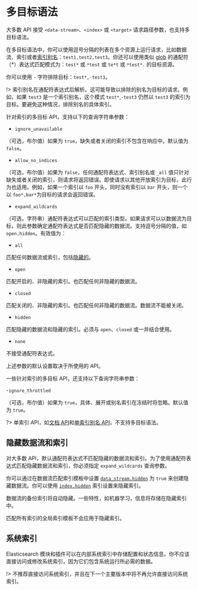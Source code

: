# 多目标语法

大多数 API 接受 `<data-stream>`、`<index>` 或 `<target>` 请求路径参数，也支持多目标语法。

在多目标语法中，你可以使用逗号分隔的列表在多个资源上运行请求，比如数据流、索引或者[索引别名](/rest_apis/bulk_index_alias)：`test1,test2,test3`。你还可以使用类似 [glob](https://en.wikipedia.org/wiki/Glob_(programming)) 的通配符（*）表达式匹配模式为：`test*` 或 `*test` 或 `te*t` 或 `*test*.` 的目标资源。

你可以使用 `-` 字符排除目标：`test*,-test3`。

!> 索引别名在通配符表达式后解析。这可能导致以排除的别名为目标的请求。例如，如果 `test3` 是一个索引别名，这个模式 `test*`,`-test3` 仍然以 `test3` 的索引为目标。要避免这种情况，排除别名的具体索引。

针对索引的多目标 API，支持以下的查询字符串参数：

- `ignore_unavailable`

（可选，布尔值）如果为 `true`，缺失或者关闭的索引不包含在响应中。默认值为 `false`。

- `allow_no_indices`

（可选，布尔值）如果为 `false`，任何通配符表达式、索引别名或 `_all` 值只针对缺失或者关闭的索引，则请求将返回错误。即使请求以其他开放索引为目标，此行为也适用。例如，如果一个索引以 `foo` 开头，同时没有索引以 `bar` 开头，则一个以 `foo*,bar*`为目标的请求会返回错误。

- `expand_wildcards`

（可选，字符串）通配符表达式可以匹配的索引类型。如果请求可以以数据流为目标，则此参数确定通配符表达式是否匹配隐藏的数据流。支持逗号分隔的值，如 `open,hidden`。有效值为：

  - `all`

  匹配任何数据流或索引，包括[隐藏的](/rest_apis/api_conventions/multi_target_syntax?id=隐藏数据流和索引)。

  - `open`

  匹配开启的、非隐藏的索引。也匹配任何非隐藏的数据流。

  - `closed`

  匹配关闭的、非隐藏的索引。也匹配任何非隐藏的数据流。数据流不能被关闭。

  - `hidden`

  匹配隐藏的数据流和隐藏的索引。必须与 `open`、`closed` 或一并结合使用。

  - `none`

  不接受通配符表达式。

上述参数的默认设置取决于所使用的 API。

一些针对索引的多目标 API，还支持以下查询字符串参数：

-`ignore_throttled`

（可选，布尔值）如果为 `true`，具体、展开或别名索引在冻结时将忽略。默认值为 `true`。

?> 单索引 API，如[文档 API](/rest_apis/document_apis/document_apis)和[单索引别名 API](/rest_apis/index_apis/bulk_index_alias)，不支持多目标语法。

## 隐藏数据流和索引

对大多数 API，默认通配符表达式不匹配隐藏的数据流和索引。为了使用通配符表达式匹配隐藏数据流和索引，你必须指定 `expand_wildcards` 查询参数。

你可以通过在数据流匹配索引模板中设置 [`data_stream.hidden`](/rest_apis/index_apis/create_or_update_index_template?id=请求体) 为 `true` 来创建隐藏数据流。你可以使用 [`index.hidden`](/index_modules/index_modules?id=静态索引设置) 索引设置来隐藏索引。

数据流的备份索引将自动隐藏。一些特性，如机器学习，信息将存储在隐藏索引中。

匹配所有索引的全局索引模板不会应用于隐藏索引。

## 系统索引

Elasticsearch 模块和插件可以在内部系统索引中存储配置和状态信息。你不应该直接访问或修改系统索引，因为它们包含系统运行所必需的数据。

!> 不推荐直接访问系统索引，并且在下一个主要版本中将不再允许直接访问系统索引。
